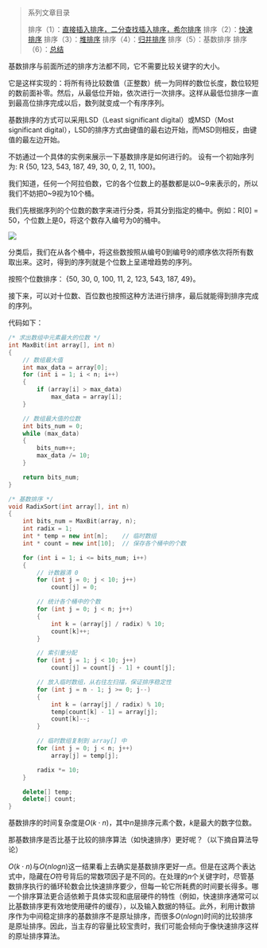 > 系列文章目录
>
> 排序（1）：[直接插入排序，二分查找插入排序，希尔排序](https://subetter.com/articles/2018/05/insert_sort.html)
> 排序（2）：[快速排序](https://subetter.com/articles/2018/06/quick-sort.html)
> 排序（3）：[堆排序](https://subetter.com/articles/2018/06/heap-sort.html)
> 排序（4）：[归并排序]()
> 排序（5）：基数排序
> 排序（6）：[总结]()


基数排序与前面所述的排序方法都不同，它不需要比较关键字的大小。

它是这样实现的：将所有待比较数值（正整数）统一为同样的数位长度，数位较短的数前面补零。然后，从最低位开始，依次进行一次排序。这样从最低位排序一直到最高位排序完成以后，数列就变成一个有序序列。

基数排序的方式可以采用LSD（Least significant digital）或MSD（Most significant digital），LSD的排序方式由键值的最右边开始，而MSD则相反，由键值的最左边开始。

不妨通过一个具体的实例来展示一下基数排序是如何进行的。 设有一个初始序列为: R {50, 123, 543, 187, 49, 30, 0, 2, 11, 100}。

我们知道，任何一个阿拉伯数，它的各个位数上的基数都是以0\~9来表示的，所以我们不妨把0~9视为10个桶。 

我们先根据序列的个位数的数字来进行分类，将其分到指定的桶中。例如：R[0] = 50，个位数上是0，将这个数存入编号为0的桶中。

![](https://subetter.com/images/figures/20180607_07.png)

分类后，我们在从各个桶中，将这些数按照从编号0到编号9的顺序依次将所有数取出来。这时，得到的序列就是个位数上呈递增趋势的序列。 

按照个位数排序： {50, 30, 0, 100, 11, 2, 123, 543, 187, 49}。

接下来，可以对十位数、百位数也按照这种方法进行排序，最后就能得到排序完成的序列。

代码如下：

```c++
/* 求出数组中元素最大的位数 */
int MaxBit(int array[], int n)
{
	// 数组最大值 
	int max_data = array[0];
	for (int i = 1; i < n; i++)
    {
    	if (array[i] > max_data)
			max_data = array[i];
    }

	// 数组最大值的位数
	int bits_num = 0;
	while (max_data)
	{
		bits_num++;
		max_data /= 10;
	}

	return bits_num;
}

/* 基数排序 */
void RadixSort(int array[], int n)
{
	int bits_num = MaxBit(array, n);
	int radix = 1;
	int * temp = new int[n];    // 临时数组
	int * count = new int[10];  // 保存各个桶中的个数

	for (int i = 1; i <= bits_num; i++)
	{
		// 计数器清 0
		for (int j = 0; j < 10; j++)
			count[j] = 0;

		// 统计各个桶中的个数
		for (int j = 0; j < n; j++)
		{
			int k = (array[j] / radix) % 10;
			count[k]++;
		}

		// 索引重分配
		for (int j = 1; j < 10; j++)
			count[j] = count[j - 1] + count[j];

		// 放入临时数组，从右往左扫描，保证排序稳定性
		for (int j = n - 1; j >= 0; j--)
		{
			int k = (array[j] / radix) % 10;
			temp[count[k] - 1] = array[j];
			count[k]--;
		}

		// 临时数组复制到 array[] 中
		for (int j = 0; j < n; j++)
			array[j] = temp[j];

		radix *= 10;
	}

	delete[] temp;
	delete[] count;
}
```

基数排序的时间复杂度是$O(k⋅n)$，其中$n$是排序元素个数，$k$是最大的数字位数。

那基数排序是否比基于比较的排序算法（如快速排序）更好呢？（以下摘自算法导论）

$O(k⋅n)$与$O(nlogn)$这一结果看上去确实是基数排序更好一点。但是在这两个表达式中，隐藏在$O$符号背后的常数项因子是不同的。在处理的$n$个关键字时，尽管基数排序执行的循环轮数会比快速排序要少，但每一轮它所耗费的时间要长得多。哪一个排序算法更合适依赖于具体实现和底层硬件的特性（例如，快速排序通常可以比基数排序更有效地使用硬件的缓存），以及输入数据的特征。此外，利用计数排序作为中间稳定排序的基数排序不是原址排序，而很多$O(nlogn)$时间的比较排序是原址排序。因此，当主存的容量比较宝贵时，我们可能会倾向于像快速排序这样的原址排序算法。